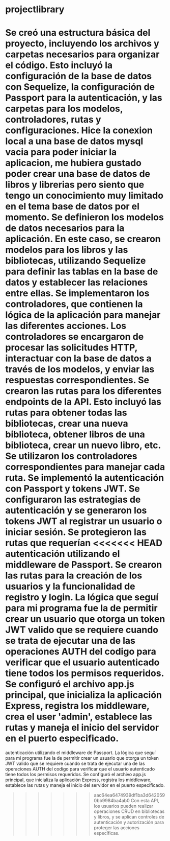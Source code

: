 # projectlibrary

Se creó una estructura básica del proyecto, incluyendo los archivos y carpetas necesarios para organizar el código.
Esto incluyó la configuración de la base de datos con Sequelize, la configuración de Passport para la autenticación,
y las carpetas para los modelos, controladores, rutas y configuraciones. Hice la conexion local a una base de datos 
mysql vacia para poder iniciar la aplicacion, me hubiera gustado poder crear una base de datos de libros y librerias 
pero siento que tengo un conocimiento muy limitado en el tema base de datos por el momento.
Se definieron los modelos de datos necesarios para la aplicación. En este caso, se crearon modelos para los libros y 
las bibliotecas, utilizando Sequelize para definir las tablas en la base de datos y establecer las relaciones entre ellas.
Se implementaron los controladores, que contienen la lógica de la aplicación para manejar las diferentes acciones. 
Los controladores se encargaron de procesar las solicitudes HTTP, interactuar con la base de datos a través de los modelos,
y enviar las respuestas correspondientes.
Se crearon las rutas para los diferentes endpoints de la API. Esto incluyó las rutas para obtener todas las bibliotecas, 
crear una nueva biblioteca, obtener libros de una biblioteca, crear un nuevo libro, etc. 
Se utilizaron los controladores correspondientes para manejar cada ruta.
Se implementó la autenticación con Passport y tokens JWT. Se configuraron las estrategias de autenticación 
y se generaron los tokens JWT al registrar un usuario o iniciar sesión. Se protegieron las rutas que requerían 
<<<<<<< HEAD
autenticación utilizando el middleware de Passport. Se crearon las rutas para la
creación de los usuarios y la funcionalidad de registro y login. La lógica que seguí para mi programa fue la de permitir crear un usuario que otorga un token JWT valido que se requiere cuando se trata de ejecutar una de las operaciones AUTH del codigo para verificar que el usuario autenticado tiene todos los permisos requeridos.
Se configuró el archivo app.js principal, que inicializa la aplicación Express, registra los middleware, crea el user 'admin', establece las rutas y maneja el inicio del servidor en el puerto especificado.
=======
autenticación utilizando el middleware de Passport. La lógica que seguí para mi programa fue la de permitir 
crear un usuario que otorga un token JWT valido que se requiere cuando se trata de ejecutar una de las operaciones
AUTH del codigo para verificar que el usuario autenticado tiene todos los permisos requeridos. 
Se configuró el archivo app.js principal, que inicializa la aplicación Express, registra los middleware, 
establece las rutas y maneja el inicio del servidor en el puerto especificado.
>>>>>>> aac64ea6474939df1ba3d6420590bb9984ba4ab0
Con esta API, los usuarios pueden realizar operaciones CRUD en bibliotecas y libros, y se aplican controles de 
autenticación y autorización para proteger las acciones específicas.
